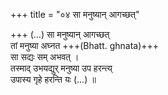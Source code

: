 +++
title = "०४ सा मनुष्यान् आगच्छत्"

+++
(…) सा मनुष्यान् आगच्छत्  
तां मनुष्या अघ्नत +++(Bhatt. ghnata)+++  
सा सद्यः सम् अभवत् ।  
तस्माद् उभयद्युर् मनुष्या उप हरन्त्य्  
उपास्य गृहे हरन्ति यः (…) ॥